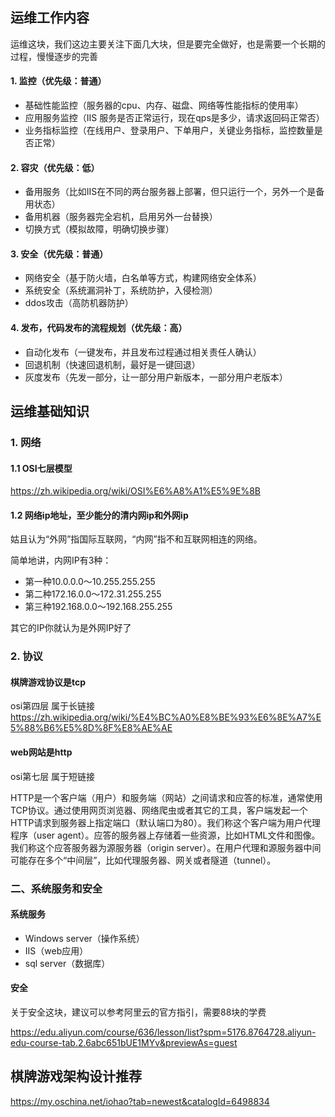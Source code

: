 
## 运维工作内容

运维这块，我们这边主要关注下面几大块，但是要完全做好，也是需要一个长期的过程，慢慢逐步的完善

#### 1. 监控（优先级：普通）
- 基础性能监控（服务器的cpu、内存、磁盘、网络等性能指标的使用率）
- 应用服务监控（IIS 服务是否正常运行，现在qps是多少，请求返回码正常否）
- 业务指标监控（在线用户、登录用户、下单用户，关键业务指标，监控数量是否正常）

#### 2. 容灾（优先级：低）
- 备用服务（比如IIS在不同的两台服务器上部署，但只运行一个，另外一个是备用状态）
- 备用机器（服务器完全宕机，启用另外一台替换）
- 切换方式（模拟故障，明确切换步骤）

#### 3. 安全（优先级：普通）
- 网络安全（基于防火墙，白名单等方式，构建网络安全体系）
- 系统安全（系统漏洞补丁，系统防护，入侵检测）
- ddos攻击（高防机器防护）

#### 4. 发布，代码发布的流程规划（优先级：高）
- 自动化发布（一键发布，并且发布过程通过相关责任人确认）
- 回退机制（快速回退机制，最好是一键回退）
- 灰度发布（先发一部分，让一部分用户新版本，一部分用户老版本）


## 运维基础知识

### 1. 网络

#### 1.1 OSI七层模型
https://zh.wikipedia.org/wiki/OSI%E6%A8%A1%E5%9E%8B

#### 1.2 网络ip地址，至少能分的清内网ip和外网ip

姑且认为“外网”指国际互联网，“内网”指不和互联网相连的网络。

简单地讲，内网IP有3种：
- 第一种10.0.0.0～10.255.255.255
- 第二种172.16.0.0～172.31.255.255
- 第三种192.168.0.0～192.168.255.255

其它的IP你就认为是外网IP好了


### 2. 协议

#### 棋牌游戏协议是tcp
osi第四层
属于长链接
https://zh.wikipedia.org/wiki/%E4%BC%A0%E8%BE%93%E6%8E%A7%E5%88%B6%E5%8D%8F%E8%AE%AE

#### web网站是http
osi第七层
属于短链接

HTTP是一个客户端（用户）和服务端（网站）之间请求和应答的标准，通常使用TCP协议。通过使用网页浏览器、网络爬虫或者其它的工具，客户端发起一个HTTP请求到服务器上指定端口（默认端口为80）。我们称这个客户端为用户代理程序（user agent）。应答的服务器上存储着一些资源，比如HTML文件和图像。我们称这个应答服务器为源服务器（origin server）。在用户代理和源服务器中间可能存在多个“中间层”，比如代理服务器、网关或者隧道（tunnel）。

### 二、系统服务和安全

#### 系统服务
- Windows server（操作系统）
- IIS（web应用）
- sql server（数据库）

#### 安全

关于安全这块，建议可以参考阿里云的官方指引，需要88块的学费

https://edu.aliyun.com/course/636/lesson/list?spm=5176.8764728.aliyun-edu-course-tab.2.6abc651bUE1MYv&previewAs=guest

## 棋牌游戏架构设计推荐
https://my.oschina.net/iohao?tab=newest&catalogId=6498834


